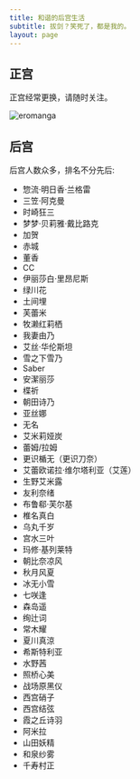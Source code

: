 ```yaml
---
title: 和谐的后宫生活
subtitle: 拔剑？笑死了，都是我的。
layout: page
---
```


## <span>正宫</span>

正宫经常更换，请随时关注。

![eromanga](https://ooo.0o0.ooo/2017/06/01/592f9417b4562.jpg)

## <span>后宫</span>

后宫人数众多，排名不分先后:

- 惣流·明日香·兰格雷
- 三笠·阿克曼
- 时崎狂三
- 梦梦·贝莉雅·戴比路克
- 加贺
- 赤城
- 董香
- CC
- 伊丽莎白·里昂尼斯
- 绿川花
- 土间埋
- 芙蕾米
- 牧濑红莉栖
- 我妻由乃
- 艾丝·华伦斯坦
- 雪之下雪乃
- Saber
- 安潔丽莎
- 楪祈
- 朝田诗乃
- 亚丝娜
- 无名
- 艾米莉娅炭
- 蕾姆/拉姆
- 更识楯无（更识刀奈）
- 艾蕾欧诺拉·维尔塔利亚（艾莲）
- 生野艾米露
- 友利奈绪
- 布鲁郗·芙尔基
- 椎名真白
- 乌丸千岁
- 宫水三叶
- 玛修·基列莱特
- 朝比奈凉风
- 秋月风夏
- 冰无小雪
- 七咲逢
- 森岛遥
- 绚辻词
- 常木耀
- 夏川真涼
- 希斯特利亚
- 水野茜
- 照桥心美
- 战场原黑仪
- 西宫硝子
- 西宫结弦
- 霞之丘诗羽
- 阿米拉
- 山田妖精
- 和泉纱雾
- 千寿村正
